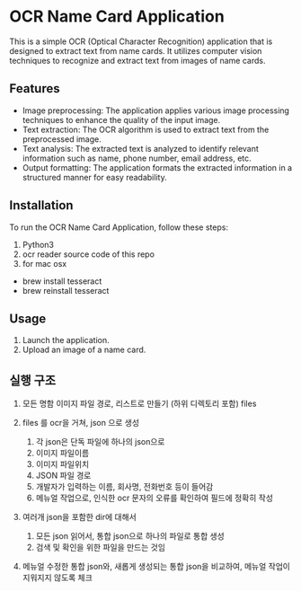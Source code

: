 # OCR Name Card Application

This is a simple OCR (Optical Character Recognition) application that is designed to extract text from name cards. It utilizes computer vision techniques to recognize and extract text from images of name cards.

## Features

- Image preprocessing: The application applies various image processing techniques to enhance the quality of the input image.
- Text extraction: The OCR algorithm is used to extract text from the preprocessed image.
- Text analysis: The extracted text is analyzed to identify relevant information such as name, phone number, email address, etc.
- Output formatting: The application formats the extracted information in a structured manner for easy readability.

## Installation

To run the OCR Name Card Application, follow these steps:

1. Python3
2. ocr reader source code of this repo 
3. for mac osx
  - brew install tesseract
  - brew reinstall tesseract
 

## Usage

1. Launch the application.
2. Upload an image of a name card.


## 실행 구조
1. 모든 명함 이미지 파일 경로, 리스트로 만들기 (하위 디렉토리 포함) files
1. files 를 ocr을 거쳐, json 으로 생성
    1. 각 json은 단독 파일에 하나의 json으로
      1. 이미지 파일이름
      2. 이미지 파일위치
      3. JSON 파일 경로
      4. 개발자가 입력하는 이름, 회사명, 전화번호 등이 들어감
      1. 메뉴얼 작업으로, 인식한 ocr 문자의 오류를 확인하여 필드에 정확히 작성


1. 여러개 json을 포함한 dir에 대해서
    1. 모든 json 읽어서, 통합 json으로 하나의 파일로 통합 생성
      1. 검색 및 확인을 위한 파일을 만드는 것임 

1. 메뉴얼 수정한 통합 json와, 새롭게 생성되는 통합 json을 비교하여, 메뉴얼 작업이 지워지지 않도록 체크 
